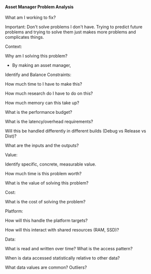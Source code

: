 #### Asset Manager Problem Analysis

What am I working to fix?



Important: Don't solve problems I don't have. Trying to predict future problems and
trying to solve them just makes more problems and complicates things.

Context:

Why am I solving this problem?
- By making an asset manager, 

Identify and Balance Constraints:

How much time to I have to make this?


How much research do I have to do on this?

  

How much memory can this take up?


What is the performance budget?


What is the latency/overhead requirements?


Will this be handled differently in different builds (Debug vs Release vs Dist)?


What are the inputs and the outputs?


Value:

Identify specific, concrete, measurable value.


How much time is this problem worth?


What is the value of solving this problem?


Cost:

What is the cost of solving the problem?


Platform:

How will this handle the platform targets?


How will this interact with shared resources (RAM, SSD)?


Data:

What is read and written over time? What is the access pattern?

When is data accessed statistically relative to other data?


What data values are common? Outliers?

